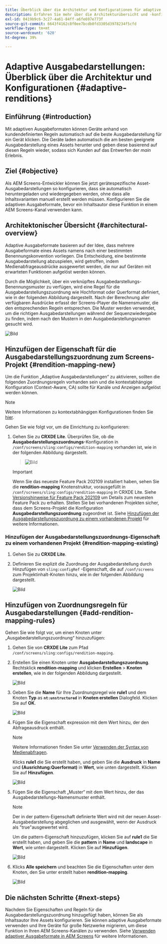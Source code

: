 ```yaml
---
title: Überblick über die Architektur und Konfigurationen für adaptive Ausgabedarstellungen
description: Erfahren Sie mehr über die Architekturübersicht und -konfigurationen unter CRXDE Lite für adaptive Ausgabedarstellungen in AEM Screens.
exl-id: 0419b9c6-3c27-4a61-84ff-a6fe697e773f
source-git-commit: 6643f4162c8f0ee7bcdb0fd3305d3978234f5cfd
workflow-type: tm+mt
source-wordcount: '620'
ht-degree: 39%

---
```


# Adaptive Ausgabedarstellungen: Überblick über die Architektur und Konfigurationen {#adaptive-renditions}

## Einführung {#introduction}

Mit adaptiven Ausgabeformaten können Geräte anhand von kundendefinierten Regeln automatisch auf die beste Ausgabedarstellung für ein Gerät klicken. Die Geräte laden automatisch die am besten geeignete Ausgabedarstellung eines Assets herunter und geben diese basierend auf diesen Regeln wieder, sodass sich Kunden auf das Entwerfen der *main* Erlebnis.

## Ziel {#objective}

Als AEM Screens-Entwickler können Sie jetzt gerätespezifische Asset-Ausgabedarstellungen so konfigurieren, dass sie automatisch heruntergeladen und wiedergegeben werden, ohne dass alle Inhaltsvarianten manuell erstellt werden müssen. Konfigurieren Sie die adaptiven Ausgabeformate, bevor ein Inhaltsautor diese Funktion in einem AEM Screens-Kanal verwenden kann.

## Architektonischer Übersicht {#architectural-overview}

Adaptive Ausgabeformate basieren auf der Idee, dass mehrere Ausgabeformate eines Assets namens nach einer bestimmten Benennungskonvention vorliegen. Die Entscheidung, eine bestimmte Ausgabedarstellung abzuspielen, wird getroffen, indem Medienabfrageausdrücke ausgewertet werden, die nur auf Geräten mit erwarteten Funktionen aufgelöst werden können.

Durch die Möglichkeit, über ein verknüpftes Ausgabedarstellungs-Benennungsmuster zu verfügen, wird eine Regel für die Ausgabedarstellungszuordnung wie Hochformat oder Querformat definiert, wie in der folgenden Abbildung dargestellt. Nach der Berechnung aller verfügbaren Ausdrücke erfasst der Screens-Player die Namensmuster, die den entsprechenden Regeln entsprechen. Die Muster werden verwendet, um die richtigen Ausgabedarstellungen während der Sequenzwiedergabe zu finden, indem nach den Mustern in den Ausgabedarstellungsnamen gesucht wird.

![Bild](/help/user-guide/assets/adaptive-renditions/adaptive-renditions.png)

## Hinzufügen der Eigenschaft für die Ausgabedarstellungszuordnung zum Screens-Projekt {#rendition-mapping-new}

Um die Funktion „Adaptive Ausgabedarstellungen“ zu aktivieren, sollten die folgenden Zuordnungsregeln vorhanden sein und die kontextabhängige Konfiguration (Context-Aware, CA) sollte für Kanäle und Anzeigen aufgelöst werden können.

>[!NOTE]
>Weitere Informationen zu kontextabhängigen Konfigurationen finden Sie [hier](https://sling.apache.org/documentation/bundles/context-aware-configuration/context-aware-configuration.html).

Gehen Sie wie folgt vor, um die Einrichtung zu konfigurieren:

1. Gehen Sie zu **CRXDE Lite**. Überprüfen Sie, ob die **Ausgabedarstellungszuordnungs**-Konfiguration in `/conf/screens/sling:configs/rendition-mapping` vorhanden ist, wie in der folgenden Abbildung dargestellt.

   >![Bild](/help/user-guide/assets/adaptive-renditions/mapping-rules1.png)

   >[!IMPORTANT]
   >Wenn Sie das neueste Feature Pack 202109 installiert haben, sehen Sie die **rendition-mapping** Knotenstruktur, vorausgefüllt in `/conf/screens/sling:configs/rendition-mapping` in CRXDE Lite. Siehe [Versionshinweise für Feature Pack 202109](/help/user-guide/release-notes-fp-202109.md) um Details zum neuesten Feature Pack zu erhalten.
   >Stellen Sie bei vorhandenen Projekten sicher, dass dem Screens-Projekt die Konfiguration **Ausgabedarstellungszuordnung** zugeordnet ist. Siehe [Hinzufügen der Ausgabedarstellungszuordnung zu einem vorhandenen Projekt](#rendition-mapping-existing) für weitere Informationen.

### Hinzufügen der Ausgabedarstellungszuordnungs-Eigenschaft zu einem vorhandenen Projekt {#rendition-mapping-existing}

1. Gehen Sie zu **CRXDE Lite**.

1. Definieren Sie explizit die Zuordnung der Ausgabedarstellung durch Hinzufügen von `sling:configRef` -Eigenschaft, die auf `/conf/screens` zum Projektinhalt-Knoten hinzu, wie in der folgenden Abbildung dargestellt.

   ![Bild](/help/user-guide/assets/adaptive-renditions/renditon-mapping2.png)


## Hinzufügen von Zuordnungsregeln für Ausgabedarstellungen {#add-rendition-mapping-rules}

Gehen Sie wie folgt vor, um einen Knoten unter „Ausgabedarstellungszuordnung“ hinzuzufügen:

1. Gehen Sie von **CRXDE Lite** zum Pfad `/conf/screens/sling:configs/rendition-mapping`.
1. Erstellen Sie einen Knoten unter **Ausgabedarstellungszuordnung**. Rechtsklick **rendition-mapping** und klicken **Erstellen** > **Knoten erstellen**, wie in der folgenden Abbildung dargestellt.

   ![Bild](/help/user-guide/assets/adaptive-renditions/add-node1.png)

1. Geben Sie die **Name** für Ihre Zuordnungsregel wie **rule1** und dem Knoten **Typ** as **`nt:unstructured`** in **Knoten erstellen** Dialogfeld. Klicken Sie auf **OK**.

   ![Bild](/help/user-guide/assets/adaptive-renditions/add-node2.png)


1. Fügen Sie die Eigenschaft expression mit dem Wert hinzu, der den Abfrageausdruck enthält.

   >[!NOTE]
   >Weitere Informationen finden Sie unter [Verwenden der Syntax von Medienabfragen](https://developer.mozilla.org/en-US/docs/Web/CSS/CSS_media_queries/Using_media_queries).

   Klicks **rule1** die Sie erstellt haben, und geben Sie die **Ausdruck** in **Name** und **(Ausrichtung:Querformat)** in **Wert**, wie unten dargestellt. Klicken Sie auf **Hinzufügen**.

   ![Bild](/help/user-guide/assets/adaptive-renditions/add-node3.png)

1. Fügen Sie die Eigenschaft „Muster“ mit dem Wert hinzu, der das Ausgabedarstellungs-Namensmuster enthält.

   >[!NOTE]
   >Der in der pattern-Eigenschaft definierte Wert wird mit der neuen Asset-Ausgabedarstellung abgeglichen und ausgewählt, wenn der Ausdruck als &quot;true&quot;ausgewertet wird.

   Um die pattern-Eigenschaft hinzuzufügen, klicken Sie auf **rule1** die Sie erstellt haben, und geben Sie die **pattern** in **Name** und **landscape** in **Wert**, wie unten dargestellt. Klicken Sie auf **Hinzufügen**.

   ![Bild](/help/user-guide/assets/adaptive-renditions/add-node4.png)

1. Klicks **Alle speichern** und beachten Sie die Eigenschaften unter dem Knoten, den Sie unter erstellt haben **rendition-mapping**.

   ![Bild](/help/user-guide/assets/adaptive-renditions/add-node5.png)

## Die nächsten Schritte {#next-steps}

Nachdem Sie Eigenschaften und Regeln für die Ausgabedarstellungszuordnung hinzugefügt haben, können Sie als Inhaltsautor Ihre Assets konfigurieren. Sie können adaptive Ausgabeformate verwenden und Ihre Geräte für große Netzwerke migrieren, um diese Funktion in Ihren AEM Screens-Kanälen zu verwenden. Siehe [Verwenden adaptiver Ausgabeformate in AEM Screens](/help/user-guide/using-adaptive-renditions.md) für weitere Informationen.
